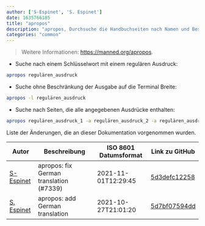 ```yaml
---
author: ['S-Espinet', 'S. Espinet']
date: 1635766185
title: "apropos"
description: "apropos, Durchsuche die Handbuchseiten nach Namen und Beschreibungen."
categories: "common"
---
```

> Weitere Informationen: <https://manned.org/apropos>.

- Suche nach einem Schlüsselwort mit einem regulären Ausdruck:

```bash
apropos regulären_ausdruck
```

- Suche ohne Beschränkung der Ausgabe auf die Terminal Breite:

```bash
apropos -l regulären_ausdruck
```

- Suche nach Seiten, die alle angegebenen Ausdrücke enthalten:

```bash
apropos regulären_ausdruck_1 -a regulären_ausdruck_2 -a regulären_ausdruck_3
```
Liste der Änderungen, die an dieser Dokumentation vorgenommen wurden.


Autor | Beschreibung | ISO 8601 Datumsformat | Link zu GitHub
------|-----|-----|-----
[S-Espinet](mailto:91517918+S-Espinet@users.noreply.github.com) | apropos: fix German translation (#7339) | 2021-11-01T12:29:45 | [5d3defc12258](https://github.com/tldr-pages/tldr/commit/5d3defc122580b98577a047c924f1c8fe0d15617)
[S. Espinet](mailto:s.lou.espinet@gmail.com) | apropos: add German translation | 2021-10-27T21:01:20 | [5d7bf07594dd](https://github.com/tldr-pages/tldr/commit/5d7bf07594ddd975c1e767c5994c4fb8881b8809)

